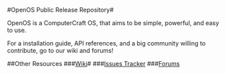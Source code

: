 #OpenOS Public Release Repository#

OpenOS is a ComputerCraft OS, that aims to be simple, powerful, and easy to use.

For a installation guide, API references, and a big community willing to contribute, go to our wiki and forums!

##Other Resources
###[Wiki](https://bitbucket.org/djfj75/openos/wiki)#
###[Issues Tracker](https://bitbucket.org/djfj75/openos/issues)
###[Forums](http://openos.net63.net/forums/)